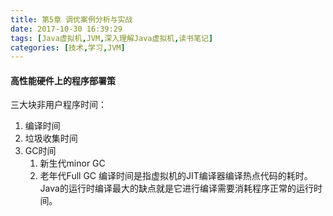 ```yaml
---
title: 第5章 调优案例分析与实战
date: 2017-10-30 16:39:29
tags: [Java虚拟机,JVM,深入理解Java虚拟机,读书笔记]
categories: [技术,学习,JVM]
---
```


#### 高性能硬件上的程序部署策

三大块非用户程序时间：

1. 编译时间
2. 垃圾收集时间
3. GC时间
   1. 新生代minor GC
   2. 老年代Full GC
      编译时间是指虚拟机的JIT编译器编译热点代码的耗时。Java的运行时编译最大的缺点就是它进行编译需要消耗程序正常的运行时间。